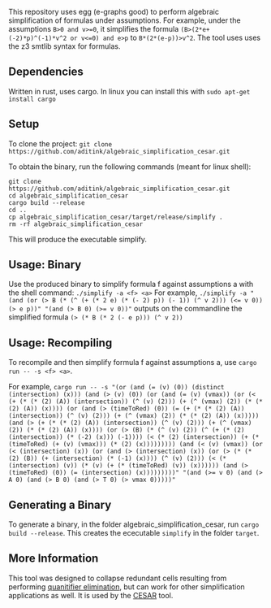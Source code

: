 This repository uses egg (e-graphs good) to perform algebraic simplification of formulas under assumptions.
For example, under the assumptions `B>0 and v>=0`, it simplifies the formula `(B>(2*e+(-2)*p)^(-1)*v^2 or v<=0) and e>p` to `B*(2*(e-p))>v^2`.
The tool uses uses the z3 smtlib syntax for formulas.

## Dependencies
Written in rust, uses cargo. In linux you can install this with
```sudo apt-get install cargo```

## Setup
To clone the project:
```git clone https://github.com/aditink/algebraic_simplification_cesar.git```

To obtain the binary, run the following commands (meant for linux shell):
```
git clone https://github.com/aditink/algebraic_simplification_cesar.git
cd algebraic_simplification_cesar
cargo build --release
cd ..
cp algebraic_simplification_cesar/target/release/simplify .
rm -rf algebraic_simplification_cesar
```
This will produce the executable simplify.

## Usage: Binary
Use the produced binary to simplify formula f against assumptions a with the shell command:
`./simplify -a <f> <a>`
For example,
`./simplify -a "(and (or (> B (* (^ (+ (* 2 e) (* (- 2) p)) (- 1)) (^ v 2))) (<= v 0)) (> e p))" "(and (> B 0) (>= v 0))"`
outputs on the commandline the simplified formula
`(> (* B (* 2 (- e p))) (^ v 2))`

## Usage: Recompiling
To recompile and then simplify formula f against assumptions a, use
`cargo run -- -s <f> <a>`.

For example,
`cargo run -- -s "(or (and (= (v) (0)) (distinct (intersection) (x))) (and (> (v) (0)) (or (and (= (v) (vmax)) (or (< (+ (* (* (2) (A)) (intersection)) (^ (v) (2))) (+ (^ (vmax) (2)) (* (* (2) (A)) (x)))) (or (and (> (timeToRed) (0)) (= (+ (* (* (2) (A)) (intersection)) (^ (v) (2))) (+ (^ (vmax) (2)) (* (* (2) (A)) (x))))) (and (> (+ (* (* (2) (A)) (intersection)) (^ (v) (2))) (+ (^ (vmax) (2)) (* (* (2) (A)) (x)))) (or (> (B) (* (^ (v) (2)) (^ (+ (* (2) (intersection)) (* (-2) (x))) (-1)))) (< (* (2) (intersection)) (+ (* (timeToRed) (+ (v) (vmax))) (* (2) (x))))))))) (and (< (v) (vmax)) (or (< (intersection) (x)) (or (and (> (intersection) (x)) (or (> (* (* (2) (B)) (+ (intersection) (* (-1) (x)))) (^ (v) (2))) (< (* (intersection) (v)) (* (v) (+ (* (timeToRed) (v)) (x)))))) (and (> (timeToRed) (0)) (= (intersection) (x)))))))))" "(and (>= v 0) (and (> A 0) (and (> B 0) (and (> T 0) (> vmax 0)))))"`

## Generating a Binary
To generate a binary, in the folder algebraic_simplification_cesar, run
`cargo build --release`.
This creates the ececutable `simplify` in the folder `target`.

## More Information
This tool was designed to collapse redundant cells resulting from performing [quanitifier elimination](https://reference.wolfram.com/language/ref/Resolve.html), but can work for other simplification applications as well. It is used by the [CESAR](https://arxiv.org/abs/2311.02833) tool.
